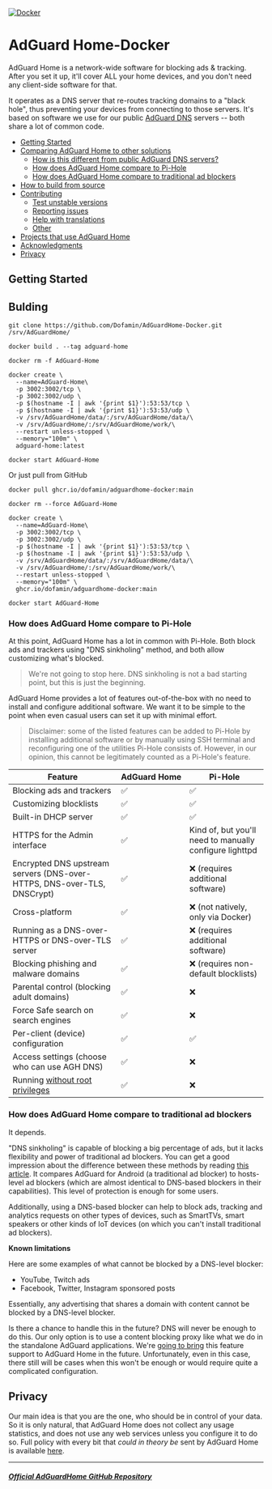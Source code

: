 [![Docker](https://github.com/Dofamin/AdGuardHome-Docker/actions/workflows/docker-publish.yml/badge.svg)](https://github.com/Dofamin/AdGuardHome-Docker/actions/workflows/docker-publish.yml)
# AdGuard Home-Docker
AdGuard Home is a network-wide software for blocking ads & tracking. After you set it up, it'll cover ALL your home devices, and you don't need any client-side software for that.

It operates as a DNS server that re-routes tracking domains to a "black hole", thus preventing your devices from connecting to those servers. It's based on software we use for our public [AdGuard DNS](https://adguard.com/en/adguard-dns/overview.html) servers -- both share a lot of common code.
 
* [Getting Started](#getting-started)
* [Comparing AdGuard Home to other solutions](#comparison)
    * [How is this different from public AdGuard DNS servers?](#comparison-adguard-dns)
    * [How does AdGuard Home compare to Pi-Hole](#comparison-pi-hole)
    * [How does AdGuard Home compare to traditional ad blockers](#comparison-adblock)
* [How to build from source](#how-to-build)
* [Contributing](#contributing)
    * [Test unstable versions](#test-unstable-versions)
    * [Reporting issues](#reporting-issues)
    * [Help with translations](#translate)
    * [Other](#help-other)
* [Projects that use AdGuard Home](#uses)
* [Acknowledgments](#acknowledgments)
* [Privacy](#privacy)

## Getting Started

## Bulding

```shell
git clone https://github.com/Dofamin/AdGuardHome-Docker.git /srv/AdGuardHome/

docker build . --tag adguard-home

docker rm -f AdGuard-Home

docker create \
  --name=AdGuard-Home\
  -p 3002:3002/tcp \
  -p 3002:3002/udp \
  -p $(hostname -I | awk '{print $1}'):53:53/tcp \
  -p $(hostname -I | awk '{print $1}'):53:53/udp \
  -v /srv/AdGuardHome/data/:/srv/AdGuardHome/data/\
  -v /srv/AdGuardHome/:/srv/AdGuardHome/work/\
  --restart unless-stopped \
  --memory="100m" \
  adguard-home:latest
  
docker start AdGuard-Home

```

Or just pull from GitHub

```shell
docker pull ghcr.io/dofamin/adguardhome-docker:main

docker rm --force AdGuard-Home

docker create \
  --name=AdGuard-Home\
  -p 3002:3002/tcp \
  -p 3002:3002/udp \
  -p $(hostname -I | awk '{print $1}'):53:53/tcp \
  -p $(hostname -I | awk '{print $1}'):53:53/udp \
  -v /srv/AdGuardHome/data/:/srv/AdGuardHome/data/\
  -v /srv/AdGuardHome/:/srv/AdGuardHome/work/\
  --restart unless-stopped \
  --memory="100m" \
  ghcr.io/dofamin/adguardhome-docker:main

docker start AdGuard-Home

```

### How does AdGuard Home compare to Pi-Hole

At this point, AdGuard Home has a lot in common with Pi-Hole. Both block ads and trackers using "DNS sinkholing" method, and both allow customizing what's blocked.

> We're not going to stop here. DNS sinkholing is not a bad starting point, but this is just the beginning.

AdGuard Home provides a lot of features out-of-the-box with no need to install and configure additional software. We want it to be simple to the point when even casual users can set it up with minimal effort.

> Disclaimer: some of the listed features can be added to Pi-Hole by installing additional software or by manually using SSH terminal and reconfiguring one of the utilities Pi-Hole consists of. However, in our opinion, this cannot be legitimately counted as a Pi-Hole's feature.

| Feature                                                                 | AdGuard&nbsp;Home | Pi-Hole                                                   |
|-------------------------------------------------------------------------|-------------------|-----------------------------------------------------------|
| Blocking ads and trackers                                               | ✅                | ✅                                                        |
| Customizing blocklists                                                  | ✅                | ✅                                                        |
| Built-in DHCP server                                                    | ✅                | ✅                                                        |
| HTTPS for the Admin interface                                           | ✅                | Kind of, but you'll need to manually configure lighttpd   |
| Encrypted DNS upstream servers (DNS-over-HTTPS, DNS-over-TLS, DNSCrypt) | ✅                | ❌ (requires additional software)                         |
| Cross-platform                                                          | ✅                | ❌ (not natively, only via Docker)                        |
| Running as a DNS-over-HTTPS or DNS-over-TLS server                      | ✅                | ❌ (requires additional software)                         |
| Blocking phishing and malware domains                                   | ✅                | ❌ (requires non-default blocklists)                      |
| Parental control (blocking adult domains)                               | ✅                | ❌                                                        |
| Force Safe search on search engines                                     | ✅                | ❌                                                        |
| Per-client (device) configuration                                       | ✅                | ✅                                                        |
| Access settings (choose who can use AGH DNS)                            | ✅                | ❌                                                        |
| Running [without root privileges](https://github.com/AdguardTeam/AdGuardHome/wiki/Getting-Started#running-without-superuser)                                         | ✅                | ❌                                                        |

### How does AdGuard Home compare to traditional ad blockers

It depends.

"DNS sinkholing" is capable of blocking a big percentage of ads, but it lacks flexibility and power of traditional ad blockers. You can get a good impression about the difference between these methods by reading [this article](https://adguard.com/en/blog/adguard-vs-adaway-dns66/). It compares AdGuard for Android (a traditional ad blocker) to hosts-level ad blockers (which are almost identical to DNS-based blockers in their capabilities). This level of protection is enough for some users. 

Additionally, using a DNS-based blocker can help to block ads, tracking and analytics requests on other types of devices, such as SmartTVs, smart speakers or other kinds of IoT devices (on which you can't install traditional ad blockers).

**Known limitations**

Here are some examples of what cannot be blocked by a DNS-level blocker:

* YouTube, Twitch ads
* Facebook, Twitter, Instagram sponsored posts

Essentially, any advertising that shares a domain with content cannot be blocked by a DNS-level blocker.

Is there a chance to handle this in the future? DNS will never be enough to do this. Our only option is to use a content blocking proxy like what we do in the standalone AdGuard applications. We're [going to bring](https://github.com/AdguardTeam/AdGuardHome/issues/1228) this feature support to AdGuard Home in the future. Unfortunately, even in this case, there still will be cases when this won't be enough or would require quite a complicated configuration.

## Privacy

Our main idea is that you are the one, who should be in control of your data. So it is only natural, that AdGuard Home does not collect any usage statistics, and does not use any web services unless you configure it to do so. Full policy with every bit that _could in theory be_ sent by AdGuard Home is available [here](https://adguard.com/en/privacy/home.html).

---

##### [Official AdGuardHome GitHub Repository](https://github.com/AdguardTeam/AdGuardHome)

